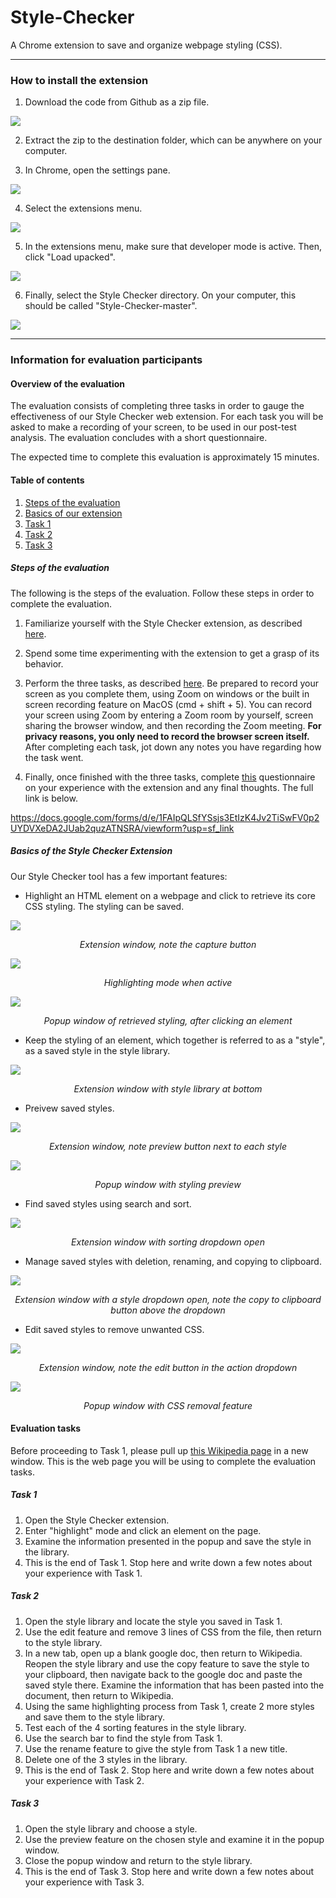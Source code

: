 # Style-Checker

A Chrome extension to save and organize webpage styling (CSS).

---

### How to install the extension

1. Download the code from Github as a zip file.

![](/assets/guide-1-github.png)

2. Extract the zip to the destination folder, which can be anywhere on your computer.

3. In Chrome, open the settings pane.

![](/assets/guide-2-chromehome.png)

4. Select the extensions menu.

![](/assets/guide-3-settings.png)

5. In the extensions menu, make sure that developer mode is active. Then, click "Load upacked".

![](/assets/guide-4-extensions.png)

6. Finally, select the Style Checker directory. On your computer, this should be called "Style-Checker-master".

![](/assets/guide-5-selecting.png)

---

### Information for evaluation participants

#### Overview of the evaluation

The evaluation consists of completing three tasks in order to gauge the effectiveness of our Style Checker web extension. For each task you will be asked to make a recording of your screen, to be used in our post-test analysis. The evaluation concludes with a short questionnaire.

The expected time to complete this evaluation is approximately 15 minutes.

#### Table of contents

1. [Steps of the evaluation](#steps-of-the-evaluation)
2. [Basics of our extension](#basics-of-the-style-checker-extension)
3. [Task 1](#task-1)
4. [Task 2](#task-2)
5. [Task 3](#task-3)

##### Steps of the evaluation

The following is the steps of the evaluation. Follow these steps in order to complete the evaluation.

1. Familiarize yourself with the Style Checker extension, as described [here](#basics-of-the-style-checker-extension).

2. Spend some time experimenting with the extension to get a grasp of its behavior.

3. Perform the three tasks, as described [here](#evaluation-tasks). Be prepared to record your screen as you complete them, using Zoom on windows or the built in screen recording feature on MacOS (cmd + shift + 5). You can record your screen using Zoom by entering a Zoom room by yourself, screen sharing the browser window, and then recording the Zoom meeting. **For privacy reasons, you only need to record the browser screen itself.** After completing each task, jot down any notes you have regarding how the task went.

5. Finally, once finished with the three tasks, complete  [this](https://docs.google.com/forms/d/e/1FAIpQLSfYSsjs3EtIzK4Jv2TiSwFV0p2UYDVXeDA2JUab2quzATNSRA/viewform?usp=sf_link) questionnaire on your experience with the extension and any final thoughts. The full link is below.

https://docs.google.com/forms/d/e/1FAIpQLSfYSsjs3EtIzK4Jv2TiSwFV0p2UYDVXeDA2JUab2quzATNSRA/viewform?usp=sf_link

##### Basics of the Style Checker Extension

Our Style Checker tool has a few important features:

- Highlight an HTML element on a webpage and click to retrieve its core CSS styling. The styling can be saved.

![](/assets/capture.png)
*<p style="text-align: center;">Extension window, note the capture button</p>*

![](/assets/highlight.png)
*<p style="text-align: center;">Highlighting mode when active</p>*

![](/assets/summary.png)
*<p style="text-align: center;">Popup window of retrieved styling, after clicking an element</p>*

- Keep the styling of an element, which together is referred to as a "style", as a saved style in the style library.

![](/assets/library.png)
*<p style="text-align: center;">Extension window with style library at bottom</p>*

- Preivew saved styles.

![](/assets/previewbutton.png)
*<p style="text-align: center;">Extension window, note preview button next to each style</p>*

![](/assets/preview.png)
*<p style="text-align: center;">Popup window with styling preview</p>*

- Find saved styles using search and sort.

![](/assets/searchsort.png)
*<p style="text-align: center;">Extension window with sorting dropdown open</p>*

- Manage saved styles with deletion, renaming, and copying to clipboard.

![](/assets/dropdown.png)
*<p style="text-align: center;">Extension window with a style dropdown open, note the copy to clipboard button above the dropdown</p>*

- Edit saved styles to remove unwanted CSS.

![](/assets/dropdownedit.png)
*<p style="text-align: center;">Extension window, note the edit button in the action dropdown</p>*

![](/assets/edit.png)
*<p style="text-align: center;">Popup window with CSS removal feature</p>*



#### Evaluation tasks

Before proceeding to Task 1, please pull up [this Wikipedia page](https://en.wikipedia.org/wiki/Dog) in a new window. This is the web page you will be using to complete the evaluation tasks.

##### Task 1

1. Open the Style Checker extension. 
2. Enter "highlight" mode and click an element on the page.
3. Examine the information presented in the popup and save the style in the library.
4. This is the end of Task 1. Stop here and write down a few notes about your experience with Task 1.

##### Task 2

1. Open the style library and locate the style you saved in Task 1.
2. Use the edit feature and remove 3 lines of CSS from the file, then return to the style library.
3. In a new tab, open up a blank google doc, then return to Wikipedia. Reopen the style library and use the copy feature to save the style to your clipboard, then navigate back to the google doc and paste the saved style there. Examine the information that has been pasted into the document, then return to Wikipedia.
4. Using the same highlighting process from Task 1, create 2 more styles and save them to the style library.
5. Test each of the 4 sorting features in the style library.
6. Use the search bar to find the style from Task 1.
7. Use the rename feature to give the style from Task 1 a new title.
8. Delete one of the 3 styles in the library.
9. This is the end of Task 2. Stop here and write down a few notes about your experience with Task 2.

##### Task 3

1. Open the style library and choose a style.
2. Use the preview feature on the chosen style and examine it in the popup window.
3. Close the popup window and return to the style library.
4. This is the end of Task 3. Stop here and write down a few notes about your experience with Task 3.
